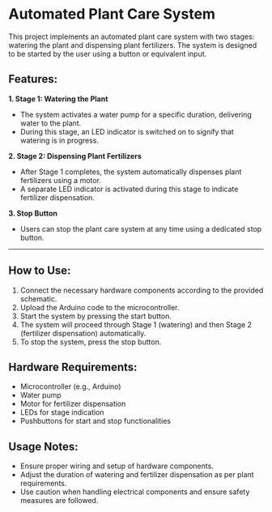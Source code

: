 # Automated Plant Care System

This project implements an automated plant care system with two stages: watering the plant and dispensing plant fertilizers. The system is designed to be started by the user using a button or equivalent input.

## Features:

**1. Stage 1: Watering the Plant**
   - The system activates a water pump for a specific duration, delivering water to the plant.
   - During this stage, an LED indicator is switched on to signify that watering is in progress.

**2. Stage 2: Dispensing Plant Fertilizers**
   - After Stage 1 completes, the system automatically dispenses plant fertilizers using a motor.
   - A separate LED indicator is activated during this stage to indicate fertilizer dispensation.

**3. Stop Button**
   - Users can stop the plant care system at any time using a dedicated stop button.

---

## How to Use:
1. Connect the necessary hardware components according to the provided schematic.
2. Upload the Arduino code to the microcontroller.
3. Start the system by pressing the start button.
4. The system will proceed through Stage 1 (watering) and then Stage 2 (fertilizer dispensation) automatically.
5. To stop the system, press the stop button.

## Hardware Requirements:
- Microcontroller (e.g., Arduino)
- Water pump
- Motor for fertilizer dispensation
- LEDs for stage indication
- Pushbuttons for start and stop functionalities

## Usage Notes:
- Ensure proper wiring and setup of hardware components.
- Adjust the duration of watering and fertilizer dispensation as per plant requirements.
- Use caution when handling electrical components and ensure safety measures are followed.
